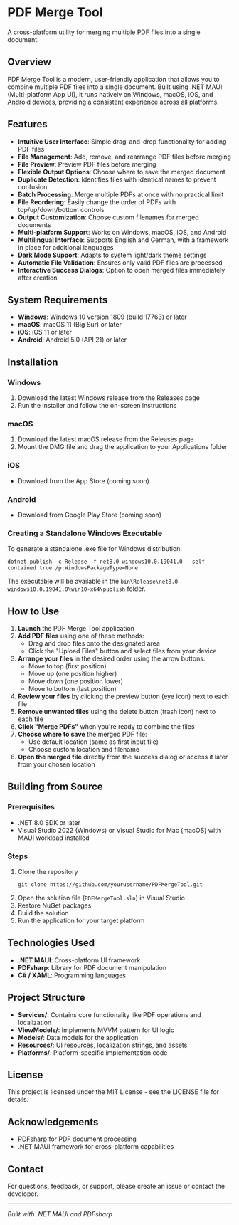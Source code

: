 # PDF Merge Tool

A cross-platform utility for merging multiple PDF files into a single document.

## Overview

PDF Merge Tool is a modern, user-friendly application that allows you to combine multiple PDF files into a single document. Built using .NET MAUI (Multi-platform App UI), it runs natively on Windows, macOS, iOS, and Android devices, providing a consistent experience across all platforms.

## Features

- **Intuitive User Interface**: Simple drag-and-drop functionality for adding PDF files
- **File Management**: Add, remove, and rearrange PDF files before merging
- **File Preview**: Preview PDF files before merging
- **Flexible Output Options**: Choose where to save the merged document
- **Duplicate Detection**: Identifies files with identical names to prevent confusion
- **Batch Processing**: Merge multiple PDFs at once with no practical limit
- **File Reordering**: Easily change the order of PDFs with top/up/down/bottom controls
- **Output Customization**: Choose custom filenames for merged documents
- **Multi-platform Support**: Works on Windows, macOS, iOS, and Android
- **Multilingual Interface**: Supports English and German, with a framework in place for additional languages
- **Dark Mode Support**: Adapts to system light/dark theme settings
- **Automatic File Validation**: Ensures only valid PDF files are processed
- **Interactive Success Dialogs**: Option to open merged files immediately after creation

## System Requirements

- **Windows**: Windows 10 version 1809 (build 17763) or later
- **macOS**: macOS 11 (Big Sur) or later
- **iOS**: iOS 11 or later
- **Android**: Android 5.0 (API 21) or later

## Installation

### Windows
1. Download the latest Windows release from the Releases page
2. Run the installer and follow the on-screen instructions

### macOS
1. Download the latest macOS release from the Releases page
2. Mount the DMG file and drag the application to your Applications folder

### iOS
- Download from the App Store (coming soon)

### Android
- Download from Google Play Store (coming soon)

### Creating a Standalone Windows Executable
To generate a standalone .exe file for Windows distribution:

```
dotnet publish -c Release -f net8.0-windows10.0.19041.0 --self-contained true /p:WindowsPackageType=None
```

The executable will be available in the `bin\Release\net8.0-windows10.0.19041.0\win10-x64\publish` folder.

## How to Use

1. **Launch** the PDF Merge Tool application
2. **Add PDF files** using one of these methods:
   - Drag and drop files onto the designated area
   - Click the "Upload Files" button and select files from your device
3. **Arrange your files** in the desired order using the arrow buttons:
   - Move to top (first position)
   - Move up (one position higher)
   - Move down (one position lower)
   - Move to bottom (last position)
4. **Review your files** by clicking the preview button (eye icon) next to each file
5. **Remove unwanted files** using the delete button (trash icon) next to each file
6. **Click "Merge PDFs"** when you're ready to combine the files
7. **Choose where to save** the merged PDF file:
   - Use default location (same as first input file)
   - Choose custom location and filename
8. **Open the merged file** directly from the success dialog or access it later from your chosen location

## Building from Source

### Prerequisites
- .NET 8.0 SDK or later
- Visual Studio 2022 (Windows) or Visual Studio for Mac (macOS) with MAUI workload installed

### Steps
1. Clone the repository
   ```
   git clone https://github.com/yourusername/PDFMergeTool.git
   ```
2. Open the solution file (`PDFMergeTool.sln`) in Visual Studio
3. Restore NuGet packages
4. Build the solution
5. Run the application for your target platform

## Technologies Used

- **.NET MAUI**: Cross-platform UI framework
- **PDFsharp**: Library for PDF document manipulation
- **C# / XAML**: Programming languages

## Project Structure

- **Services/**: Contains core functionality like PDF operations and localization
- **ViewModels/**: Implements MVVM pattern for UI logic
- **Models/**: Data models for the application
- **Resources/**: UI resources, localization strings, and assets
- **Platforms/**: Platform-specific implementation code

## License

This project is licensed under the MIT License - see the LICENSE file for details.

## Acknowledgements

- [PDFsharp](http://www.pdfsharp.net/) for PDF document processing
- .NET MAUI framework for cross-platform capabilities

## Contact

For questions, feedback, or support, please create an issue or contact the developer.

---

*Built with .NET MAUI and PDFsharp*